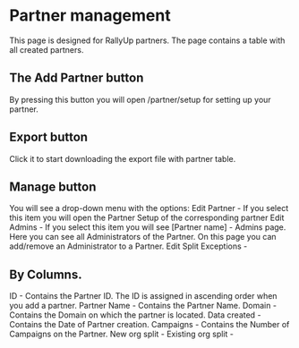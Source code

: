 # Partner management

This page is designed for RallyUp partners.
The page contains a table with all created partners.

## The Add Partner button

By pressing this button you will open /partner/setup for setting up your partner.

## Export button

Click it to start downloading the export file with partner table.

## Manage button 

You will see a drop-down menu with the options:
Edit Partner - If you select this item you will open the Partner Setup of the corresponding partner
Edit Admins - If you select this item you will see [Partner name] - Admins page. Here you can see all Administrators of the Partner. On this page you can add/remove an Administrator to a Partner.
Edit Split Exceptions - 

## By Columns.

ID - Contains the Partner ID. The ID is assigned in ascending order when you add a partner.
Partner Name - Contains the Partner Name.
Domain - Contains the Domain on which the partner is located.
Data created - Contains the Date of Partner creation.
Campaigns - Contains the Number of Campaigns on the Partner.
New org split - 
Existing org split - 
